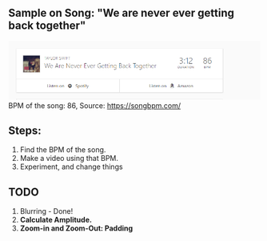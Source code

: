 ## Sample on Song: "We are never ever getting back together"

<img src="Images/bpm.PNG">BPM of the song: 86, Source: https://songbpm.com/</img>

## Steps:

1. Find the BPM of the song. 
2. Make a video using that BPM.
3. Experiment, and change things

## TODO

1. Blurring - Done!
2. **Calculate Amplitude.**
3. **Zoom-in and Zoom-Out: Padding**